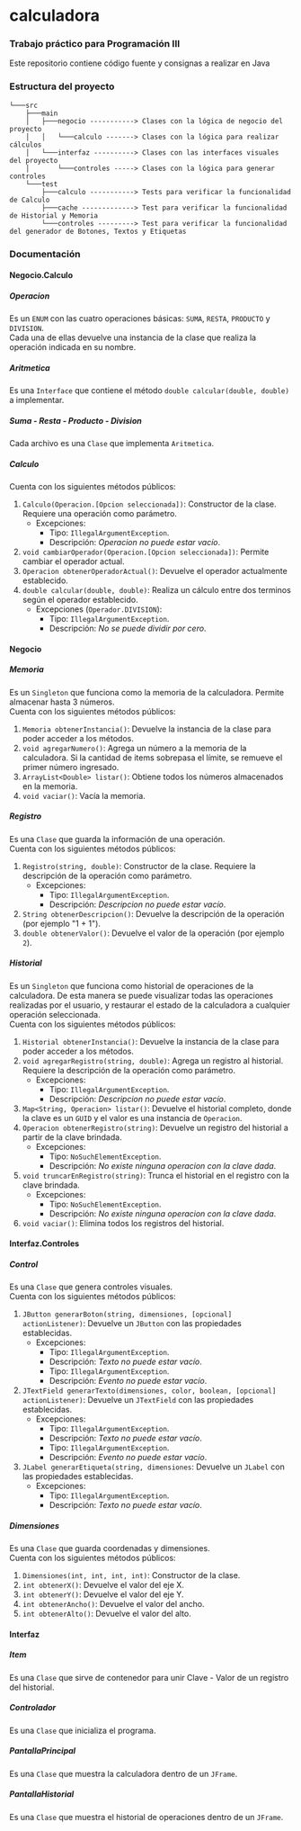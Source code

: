 # calculadora
### Trabajo práctico para Programación III
Este repositorio contiene código fuente y consignas a realizar en Java
### Estructura del proyecto
```
└───src
    ├───main
    │   ├───negocio -----------> Clases con la lógica de negocio del proyecto
    │   │   └───calculo -------> Clases con la lógica para realizar cálculos
    │   └───interfaz ----------> Clases con las interfaces visuales del proyecto
    │       └───controles -----> Clases con la lógica para generar controles
    └───test
        ├───calculo -----------> Tests para verificar la funcionalidad de Calculo
        ├───cache -------------> Test para verificar la funcionalidad de Historial y Memoria
        └───controles ---------> Test para verificar la funcionalidad del generador de Botones, Textos y Etiquetas
```
### Documentación
#### Negocio.Calculo
##### Operacion
Es un `ENUM` con las cuatro operaciones básicas: `SUMA`, `RESTA`, `PRODUCTO` y `DIVISION`. <br>
Cada una de ellas devuelve una instancia de la clase que realiza la operación indicada en su nombre.
##### Aritmetica
Es una `Interface` que contiene el método `double calcular(double, double)` a implementar.
##### Suma - Resta - Producto - Division
Cada archivo es una `Clase` que implementa `Aritmetica`.
##### Calculo
Cuenta con los siguientes métodos públicos:
1. `Calculo(Operacion.[Opcion seleccionada])`: Constructor de la clase. Requiere una operación como parámetro.
   * Excepciones:
     * Tipo: `IllegalArgumentException`.
     * Descripción: _Operacion no puede estar vacío_.
2. `void cambiarOperador(Operacion.[Opcion seleccionada])`: Permite cambiar el operador actual.
3. `Operacion obtenerOperadorActual()`: Devuelve el operador actualmente establecido.
4. `double calcular(double, double)`: Realiza un cálculo entre dos terminos según el operador establecido.
   * Excepciones (`Operador.DIVISION`):
     * Tipo: `IllegalArgumentException`.
     * Descripción: _No se puede dividir por cero_.
#### Negocio
##### Memoria
Es un `Singleton` que funciona como la memoria de la calculadora. Permite almacenar hasta 3 números. <br>
Cuenta con los siguientes métodos públicos:
1. `Memoria obtenerInstancia()`: Devuelve la instancia de la clase para poder acceder a los métodos.
2. `void agregarNumero()`: Agrega un número a la memoria de la calculadora. Si la cantidad de items sobrepasa el límite, se remueve el primer número ingresado.
3. `ArrayList<Double> listar()`: Obtiene todos los números almacenados en la memoria.
4. `void vaciar()`: Vacía la memoria.
##### Registro
Es una `Clase` que guarda la información de una operación. <br>
Cuenta con los siguientes métodos públicos:
1. `Registro(string, double)`: Constructor de la clase. Requiere la descripción de la operación como parámetro.
    * Excepciones:
        * Tipo: `IllegalArgumentException`.
        * Descripción: _Descripcion no puede estar vacío_.
2. `String obtenerDescripcion()`: Devuelve la descripción de la operación (por ejemplo "1 + 1").
3. `double obtenerValor()`: Devuelve el valor de la operación (por ejemplo `2`).
##### Historial
Es un `Singleton` que funciona como historial de operaciones de la calculadora. De esta manera se puede visualizar todas las operaciones realizadas por el usuario, y restaurar el estado de la calculadora a cualquier operación seleccionada. <br>
Cuenta con los siguientes métodos públicos:
1. `Historial obtenerInstancia()`: Devuelve la instancia de la clase para poder acceder a los métodos.
2. `void agregarRegistro(string, double)`: Agrega un registro al historial. Requiere la descripción de la operación como parámetro.
    * Excepciones:
        * Tipo: `IllegalArgumentException`.
        * Descripción: _Descripcion no puede estar vacío_.
3. `Map<String, Operacion> listar()`: Devuelve el historial completo, donde la clave es un `GUID` y el valor es una instancia de `Operacion`.
4. `Operacion obtenerRegistro(string)`: Devuelve un registro del historial a partir de la clave brindada.
    * Excepciones:
        * Tipo: `NoSuchElementException`.
        * Descripción: _No existe ninguna operacion con la clave dada_.
5. `void truncarEnRegistro(string)`: Trunca el historial en el registro con la clave brindada.
    * Excepciones:
        * Tipo: `NoSuchElementException`.
        * Descripción: _No existe ninguna operacion con la clave dada_.
6. `void vaciar()`: Elimina todos los registros del historial.
#### Interfaz.Controles
##### Control
Es una `Clase` que genera controles visuales. <br>
Cuenta con los siguientes métodos públicos:
1. `JButton generarBoton(string, dimensiones, [opcional] actionListener)`: Devuelve un `JButton` con las propiedades establecidas.
    * Excepciones:
        * Tipo: `IllegalArgumentException`.
        * Descripción: _Texto no puede estar vacío_.
        * Tipo: `IllegalArgumentException`.
        * Descripción: _Evento no puede estar vacío_.
2. `JTextField generarTexto(dimensiones, color, boolean, [opcional] actionListener)`: Devuelve un `JTextField` con las propiedades establecidas.
    * Excepciones:
        * Tipo: `IllegalArgumentException`.
        * Descripción: _Texto no puede estar vacío_.
        * Tipo: `IllegalArgumentException`.
        * Descripción: _Evento no puede estar vacío_.
3. `JLabel generarEtiqueta(string, dimensiones`: Devuelve un `JLabel` con las propiedades establecidas.
    * Excepciones:
        * Tipo: `IllegalArgumentException`.
        * Descripción: _Texto no puede estar vacío_.
##### Dimensiones
Es una `Clase` que guarda coordenadas y dimensiones. <br>
Cuenta con los siguientes métodos públicos:
1. `Dimensiones(int, int, int, int)`: Constructor de la clase.
2. `int obtenerX()`: Devuelve el valor del eje X.
3. `int obtenerY()`: Devuelve el valor del eje Y.
4. `int obtenerAncho()`: Devuelve el valor del ancho.
5. `int obtenerAlto()`: Devuelve el valor del alto.
#### Interfaz
##### Item
Es una `Clase` que sirve de contenedor para unir Clave - Valor de un registro del historial.
##### Controlador
Es una `Clase` que inicializa el programa.
##### PantallaPrincipal
Es una `Clase` que muestra la calculadora dentro de un `JFrame`.
##### PantallaHistorial
Es una `Clase` que muestra el historial de operaciones dentro de un `JFrame`.